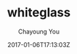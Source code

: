 ---
title: "whiteglass"
github: https://github.com/yous/whiteglass
demo: https://yous.github.io/whiteglass/
author: Chayoung You
ssg:
  - Jekyll
cms:
  - No Cms
date: 2017-01-06T17:13:03Z
github_branch: master
---